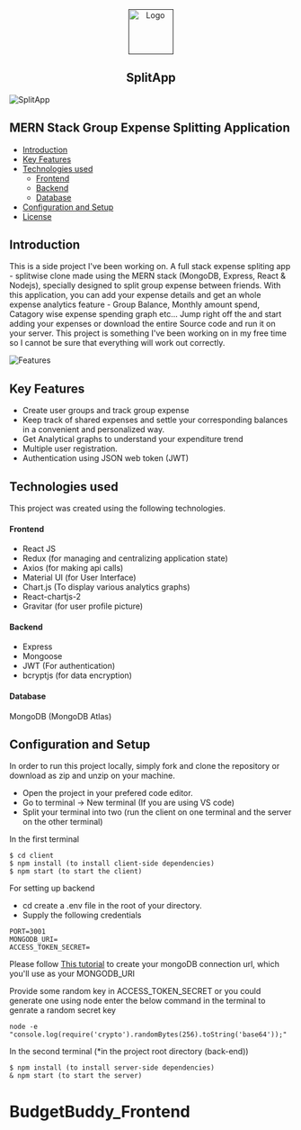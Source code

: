 

<div align="center">
  <a href="">
    <img src="https://github.com/tuzup/SplitApp/blob/master/client/public/static/logo.png?raw=true" alt="Logo" width="80" height="80">
  </a>

  <h2 align="center">SplitApp</h2>

  <!-- <p align="center">
    Build with the MERN stack (MongoDB, Express, React and NodeJS).
    <br />
    <!-- <a href=""><strong>Explore the docs »</strong></a>
    <br />
    <br />
    <a href="">View Demo</a> --
    ·
    <a href="">Report Bug</a>
    ·
    <a href="">Request Feature</a>
  </p> -->
</div>

![SplitApp](https://raw.githubusercontent.com/tuzup/SplitApp/master/Screenshots/dashboard-main-transparent.png)

## MERN Stack Group Expense Splitting Application

  * [Introduction](#introduction)
  * [Key Features](#key-features)
  * [Technologies used](#technologies-used)
      - [Frontend](#frontend)
      - [Backend](#backend)
      - [Database](#database)
  * [Configuration and Setup](#configuration-and-setup)
  * [License](#license)


## Introduction
This is a side project I've been working on. A full stack expense spliting app - splitwise clone made using the MERN stack (MongoDB, Express, React & Nodejs), specially designed to split group expense between friends. With this application, you can add your expense details and get an whole expense analytics feature - Group Balance, Monthly amount spend, Catagory wise expense spending graph etc... Jump right off the  and start adding your expenses or download the entire Source code and run it on your server. This project is something I've been working on in my free time so I cannot be sure that everything will work out correctly. 

![Features](https://raw.githubusercontent.com/tuzup/SplitApp/master/Screenshots/combined-screenshot.png)

## Key Features
- Create user groups and track group expense 
- Keep track of shared expenses and settle your corresponding balances in a convenient and personalized way. 
- Get Analytical graphs to understand your expenditure trend 
- Multiple user registration.
- Authentication using JSON web token (JWT) 


## Technologies used
This project was created using the following technologies.

#### Frontend

- React JS
- Redux (for managing and centralizing application state)
- Axios (for making api calls)
- Material UI (for User Interface)
- Chart.js (To display various analytics graphs)
- React-chartjs-2  
- Gravitar (for user profile picture)

#### Backend

- Express
- Mongoose
- JWT (For authentication)
- bcryptjs (for data encryption)

#### Database
MongoDB (MongoDB Atlas)

## Configuration and Setup
In order to run this project locally, simply fork and clone the repository or download as zip and unzip on your machine. 
- Open the project in your prefered code editor.
- Go to terminal -> New terminal (If you are using VS code)
- Split your terminal into two (run the client on one terminal and the server on the other terminal)

In the first terminal
```
$ cd client
$ npm install (to install client-side dependencies)
$ npm start (to start the client)
```

For setting up backend
- cd create a .env file in the root of your directory.
- Supply the following credentials

```
PORT=3001
MONGODB_URI=
ACCESS_TOKEN_SECRET=

```

Please follow [This tutorial](https://dev.to/dalalrohit/how-to-connect-to-mongodb-atlas-using-node-js-k9i) to create your mongoDB connection url, which you'll use as your MONGODB_URI

Provide some random key in ACCESS_TOKEN_SECRET or you could generate one using node enter the below command in the terminal to genrate a random secret key 

```
node -e "console.log(require('crypto').randomBytes(256).toString('base64'));"
```

In the second terminal (*in the project root directory (back-end))

```
$ npm install (to install server-side dependencies)
& npm start (to start the server)
```



# BudgetBuddy_Frontend
